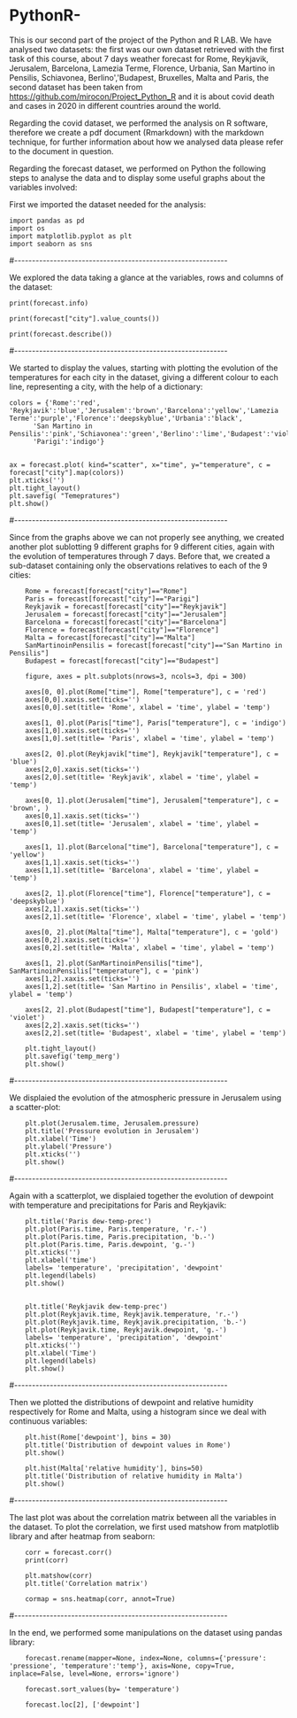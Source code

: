 # PythonR-

This is our second part of the project of the Python and R LAB. 
We have analysed two datasets: the first was our own dataset retrieved with the first task of this course, about 7 days weather forecast for Rome, Reykjavik, Jerusalem, Barcelona, Lamezia Terme, Florence, Urbania, San Martino in Pensilis, Schiavonea, Berlino','Budapest, Bruxelles, Malta and Paris, the second dataset has been taken from https://github.com/mirocon/Project_Python_R and it is about covid death and cases in 2020 in different countries around the world.

Regarding the covid dataset, we performed the analysis on R software, therefore we create a pdf document (Rmarkdown) with the markdown technique, for further information about how we analysed data please refer to the document in question.

Regarding the forecast dataset, we performed on Python the following steps to analyse the data and to display some useful graphs about the variables involved:

First we imported the dataset needed for the analysis:

    import pandas as pd
    import os
    import matplotlib.pyplot as plt
    import seaborn as sns

#------------------------------------------------------------

We explored the data taking a glance at the variables, rows and columns of the dataset:

    print(forecast.info)
    
    print(forecast["city"].value_counts())
    
    print(forecast.describe()) 

#------------------------------------------------------------

We started to display the values, starting with plotting the evolution of the temperatures for each city in the dataset, giving a different colour to each line, representing a city, with the help of a dictionary:

    colors = {'Rome':'red', 'Reykjavik':'blue','Jerusalem':'brown','Barcelona':'yellow','Lamezia Terme':'purple','Florence':'deepskyblue','Urbania':'black',
          'San Martino in Pensilis':'pink','Schiavonea':'green','Berlino':'lime','Budapest':'violet','Bruxelles':'sandybrown','Malta':'gold',
          'Parigi':'indigo'}


    ax = forecast.plot( kind="scatter", x="time", y="temperature", c = forecast["city"].map(colors))
    plt.xticks('')
    plt.tight_layout()
    plt.savefig( "Temepratures")
    plt.show()
    

#------------------------------------------------------------

Since from the graphs above we can not properly see anything, we created another plot sublotting 9 different graphs for 9 different cities, again with the evolution of temperatures through 7 days. Before that, we created a sub-dataset containing only the observations relatives to each of the 9 cities:

        Rome = forecast[forecast["city"]=="Rome"]
        Paris = forecast[forecast["city"]=="Parigi"]
        Reykjavik = forecast[forecast["city"]=="Reykjavik"]
        Jerusalem = forecast[forecast["city"]=="Jerusalem"]
        Barcelona = forecast[forecast["city"]=="Barcelona"]
        Florence = forecast[forecast["city"]=="Florence"]
        Malta = forecast[forecast["city"]=="Malta"]
        SanMartinoinPensilis = forecast[forecast["city"]=="San Martino in Pensilis"]
        Budapest = forecast[forecast["city"]=="Budapest"]

        figure, axes = plt.subplots(nrows=3, ncols=3, dpi = 300)

        axes[0, 0].plot(Rome["time"], Rome["temperature"], c = 'red')
        axes[0,0].xaxis.set(ticks='')
        axes[0,0].set(title= 'Rome', xlabel = 'time', ylabel = 'temp')

        axes[1, 0].plot(Paris["time"], Paris["temperature"], c = 'indigo')
        axes[1,0].xaxis.set(ticks='')
        axes[1,0].set(title= 'Paris', xlabel = 'time', ylabel = 'temp')

        axes[2, 0].plot(Reykjavik["time"], Reykjavik["temperature"], c = 'blue')
        axes[2,0].xaxis.set(ticks='')
        axes[2,0].set(title= 'Reykjavik', xlabel = 'time', ylabel = 'temp')

        axes[0, 1].plot(Jerusalem["time"], Jerusalem["temperature"], c = 'brown', )
        axes[0,1].xaxis.set(ticks='')
        axes[0,1].set(title= 'Jerusalem', xlabel = 'time', ylabel = 'temp')

        axes[1, 1].plot(Barcelona["time"], Barcelona["temperature"], c = 'yellow')
        axes[1,1].xaxis.set(ticks='')
        axes[1,1].set(title= 'Barcelona', xlabel = 'time', ylabel = 'temp')

        axes[2, 1].plot(Florence["time"], Florence["temperature"], c = 'deepskyblue')
        axes[2,1].xaxis.set(ticks='')
        axes[2,1].set(title= 'Florence', xlabel = 'time', ylabel = 'temp')

        axes[0, 2].plot(Malta["time"], Malta["temperature"], c = 'gold')
        axes[0,2].xaxis.set(ticks='')
        axes[0,2].set(title= 'Malta', xlabel = 'time', ylabel = 'temp')

        axes[1, 2].plot(SanMartinoinPensilis["time"], SanMartinoinPensilis["temperature"], c = 'pink')
        axes[1,2].xaxis.set(ticks='')
        axes[1,2].set(title= 'San Martino in Pensilis', xlabel = 'time', ylabel = 'temp')

        axes[2, 2].plot(Budapest["time"], Budapest["temperature"], c = 'violet')
        axes[2,2].xaxis.set(ticks='')
        axes[2,2].set(title= 'Budapest', xlabel = 'time', ylabel = 'temp')

        plt.tight_layout()
        plt.savefig('temp_merg')
        plt.show()

#------------------------------------------------------------

We displaied the evolution of the atmospheric pressure in Jerusalem using a scatter-plot:

        plt.plot(Jerusalem.time, Jerusalem.pressure)
        plt.title('Pressure evolution in Jerusalem')
        plt.xlabel('Time')
        plt.ylabel('Pressure')
        plt.xticks('')
        plt.show()
        
#------------------------------------------------------------

Again with a scatterplot, we displaied together the evolution of dewpoint with temperature and precipitations for Paris and Reykjavik: 

        plt.title('Paris dew-temp-prec')
        plt.plot(Paris.time, Paris.temperature, 'r.-')
        plt.plot(Paris.time, Paris.precipitation, 'b.-')
        plt.plot(Paris.time, Paris.dewpoint, 'g.-')
        plt.xticks('')
        plt.xlabel('time')
        labels= 'temperature', 'precipitation', 'dewpoint'
        plt.legend(labels)
        plt.show()


        plt.title('Reykjavik dew-temp-prec')
        plt.plot(Reykjavik.time, Reykjavik.temperature, 'r.-')
        plt.plot(Reykjavik.time, Reykjavik.precipitation, 'b.-')
        plt.plot(Reykjavik.time, Reykjavik.dewpoint, 'g.-')
        labels= 'temperature', 'precipitation', 'dewpoint'
        plt.xticks('')
        plt.xlabel('Time')
        plt.legend(labels)
        plt.show()
        
#------------------------------------------------------------

Then we plotted the distributions of dewpoint and relative humidity respectively for Rome and Malta, using a histogram since we deal with continuous variables:

        plt.hist(Rome['dewpoint'], bins = 30)
        plt.title('Distribution of dewpoint values in Rome')
        plt.show()

        plt.hist(Malta['relative humidity'], bins=50)
        plt.title('Distribution of relative humidity in Malta')
        plt.show()
        
#------------------------------------------------------------

The last plot was about the correlation matrix between all the variables in the dataset. To plot the correlation, we first used matshow from matplotlib library and after heatmap from seaborn:

        corr = forecast.corr()
        print(corr)

        plt.matshow(corr)
        plt.title('Correlation matrix')

        cormap = sns.heatmap(corr, annot=True)
        
#------------------------------------------------------------

In the end, we performed some manipulations on the dataset using pandas library:

        forecast.rename(mapper=None, index=None, columns={'pressure': 'pressione', 'temperature':'temp'}, axis=None, copy=True, inplace=False, level=None, errors='ignore')

        forecast.sort_values(by= 'temperature') 

        forecast.loc[2], ['dewpoint']
